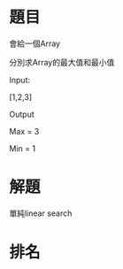 # 題目
會給一個Array

分別求Array的最大值和最小值

Input:

[1,2,3]

Output

Max = 3

Min = 1

# 解題
單純linear search

# 排名

